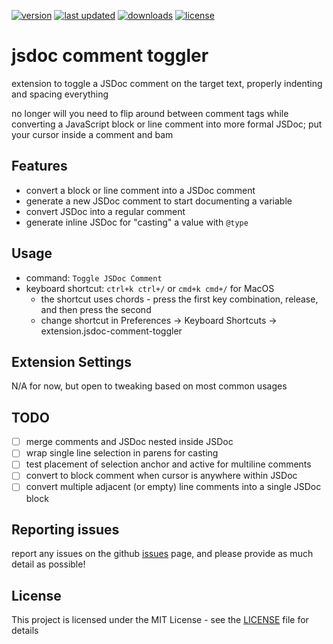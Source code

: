 [![version](https://img.shields.io/vscode-marketplace/v/zachhardesty.jsdoc-comment-toggler.svg?style=flat-square)](https://marketplace.visualstudio.com/items?itemName=zachhardesty.jsdoc-comment-toggler)
[![last updated](https://img.shields.io/visual-studio-marketplace/last-updated/zachhardesty.jsdoc-comment-toggler?color=0fCC10&style=flat-square)](https://marketplace.visualstudio.com/items?itemName=zachhardesty.jsdoc-comment-toggler)
[![downloads](https://img.shields.io/vscode-marketplace/d/zachhardesty.jsdoc-comment-toggler.svg?style=flat-square)](https://marketplace.visualstudio.com/items?itemName=zachhardesty.jsdoc-comment-toggler)
[![license](https://img.shields.io/github/license/zachhardesty7/jsdoc-comment-toggler.svg?style=flat-square)](https://github.com/zachhardesty7/jsdoc-comment-toggler/blob/master/LICENSE)

# jsdoc comment toggler

extension to toggle a JSDoc comment on the target text, properly indenting and spacing
everything

no longer will you need to flip around between comment tags while converting a
JavaScript block or line comment into more formal JSDoc; put your cursor inside a
comment and bam

## Features

- convert a block or line comment into a JSDoc comment
- generate a new JSDoc comment to start documenting a variable
- convert JSDoc into a regular comment
- generate inline JSDoc for "casting" a value with `@type`

## Usage

- command: `Toggle JSDoc Comment`
- keyboard shortcut: `ctrl+k ctrl+/` or `cmd+k cmd+/` for MacOS
  - the shortcut uses chords - press the first key combination, release, and then
    press the second
  - change shortcut in Preferences -> Keyboard Shortcuts -> extension.jsdoc-comment-toggler

## Extension Settings

N/A for now, but open to tweaking based on most common usages

## TODO

- [ ] merge comments and JSDoc nested inside JSDoc
- [ ] wrap single line selection in parens for casting
- [ ] test placement of selection anchor and active for multiline comments
- [ ] convert to block comment when cursor is anywhere within JSDoc
- [ ] convert multiple adjacent (or empty) line comments into a single JSDoc block

## Reporting issues

report any issues on the github
[issues](https://github.com/zachhardesty7/jsdoc-comment-toggler/issues) page, and please
provide as much detail as possible!

## License

This project is licensed under the MIT License - see the [LICENSE](LICENSE) file for details
